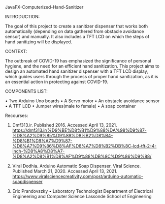 JavaFX-Computerized-Hand-Sanitizer

INTRODUCTION:

The goal of this project to create a sanitizer dispenser that works both automatically (depending on data gathered from obstacle avoidance sensor) and manually. It also includes a TFT LCD on which the steps of hand sanitizing will be displayed. 

CONTEXT:

The outbreak of COVID-19 has emphasized the significance of personal hygiene, and the need for an efficient hand sanitization. This project aims to design an automated hand sanitizer dispenser with a TFT LCD display, which guides users through the process of proper hand sanitization, as it is an essential action in protecting against COVID-19.

COMPONENTS LIST:

• Two Arduino Uno boards
• A Servo motor
• An obstacle avoidance sensor
• A TFT LCD
• Jumper wires(male to female)
• A soap container 

Recourses:

1. Dmf313.ir. Published 2016. Accessed April 13, 2021.
https://dmf313.ir/%D9%BE%D8%B1%D9%88%DA%98%D9%87-%D8%A2%D9%85%D9%88%D8%B2%D8%B4-%D8%B1%D8%A7%D9%87-%D8%A7%D9%86%D8%AF%D8%A7%D8%B2%DB%8C-lcd-tft-2-4-inch-%D8%A8%D8%A7-%D8%A2%D8%B1%D8%AF%D9%88%DB%8C%D9%86%D9%88/

2. Viral Dodhia. Arduino Automatic Soap Dispenser. Viral Science. Published March 21, 2020.
Accessed April 13, 2021. https://www.viralsciencecreativity.com/post/arduino-automatic-soapdispenser

3. Eric Prandovszky • Laboratory Technologist
Department of Electrical Engineering and Computer Science
Lassonde School of Engineering
